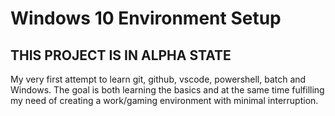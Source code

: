 # Windows 10 Environment Setup

## THIS PROJECT IS IN ALPHA STATE

My very first attempt to learn git, github, vscode, powershell, batch and Windows. The goal is both learning the basics and at the same time fulfilling my need of creating a work/gaming environment with minimal interruption.
